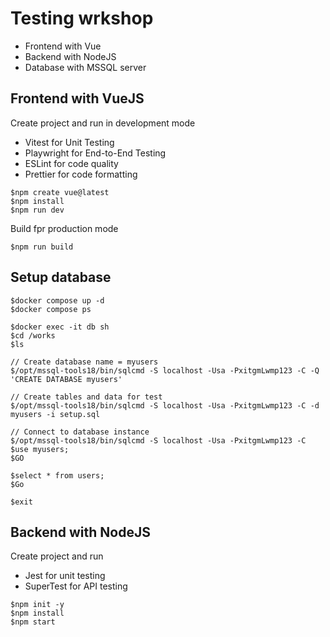 # Testing wrkshop
* Frontend with Vue
* Backend with NodeJS
* Database with MSSQL server

## Frontend with VueJS
Create project and run in development mode
* Vitest for Unit Testing
* Playwright for End-to-End Testing
* ESLint for code quality
* Prettier for code formatting

```
$npm create vue@latest
$npm install
$npm run dev
```

Build fpr production mode
```
$npm run build
```

## Setup database
```
$docker compose up -d 
$docker compose ps

$docker exec -it db sh
$cd /works
$ls

// Create database name = myusers
$/opt/mssql-tools18/bin/sqlcmd -S localhost -Usa -PxitgmLwmp123 -C -Q 'CREATE DATABASE myusers'

// Create tables and data for test
$/opt/mssql-tools18/bin/sqlcmd -S localhost -Usa -PxitgmLwmp123 -C -d myusers -i setup.sql

// Connect to database instance
$/opt/mssql-tools18/bin/sqlcmd -S localhost -Usa -PxitgmLwmp123 -C
$use myusers;
$GO

$select * from users;
$Go

$exit
```

## Backend with NodeJS
Create project and run
* Jest for unit testing
* SuperTest for API testing
```
$npm init -y
$npm install
$npm start
```